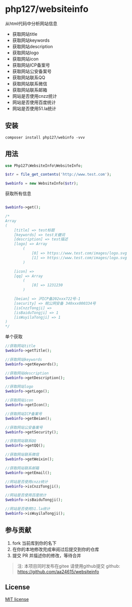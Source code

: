 

# php127/websiteinfo

从html代码中分析网站信息

- 获取网站title
- 获取网站keywords
- 获取网站description
- 获取网站logo
- 获取网站icon
- 获取网站ICP备案号
- 获取网站公安备案号
- 获取网站联系QQ
- 获取网站联系微信
- 获取网站联系邮箱
- 网站是否使用cnzz统计
- 网站是否使用百度统计
- 网站是否使用51.la统计


## 安装

```shell
composer install php127/webinfo -vvv
```
## 用法

```php
use Php127\WebsiteInfo\WebsiteInfo;

$str = file_get_contents('http://www.test.com');

$webinfo = new WebsiteInfo($str);
```

获取所有信息

```php

$webinfo->get();

/*
Array
(
    [title] => test标题
    [keywords] => test关健词
    [description] => test描述
    [logo] => Array
        (
            [0] => https://www.test.com/images/logo.svg
            [1] => https://www.test.com/images/logo.svg
        )

    [icon] => 
    [qq] => Array
        (
            [0] => 1231230
        )

    [beian] => 沪ICP备202xxx722号-1
    [security] => 皖公网安备 340xxx000334号
    [isCnzzTongji] => 
    [isBaiduTongji] => 1
    [isWuyilaTongji] => 1
)
*/

```

单个获取

```php
//获取网站title
$webinfo->getTitle();

//获取网站keywords
$webinfo->getKeywords();

//获取网站description
$webinfo->getDescription();

//获取网站logo
$webinfo->getLogo();

//获取网站icon
$webinfo->getIcon();

//获取网站ICP备案号
$webinfo->getBeian();

//获取网站公安备案号
$webinfo->getSecurity();

//获取网站联系QQ
$webinfo->getQQ();

//获取网站联系微信
$webinfo->getWeixin();

//获取网站联系邮箱
$webinfo->getEmail();

//网站是否使用cnzz统计
$webinfo->isCnzzTongji();

//网站是否使用百度统计
$webinfo->isBaiduTongji();

//网站是否使用51.la统计
$webinfo->isWuyilaTongji();
```

## 参与贡献

1. fork 当前库到你的名下
3. 在你的本地修改完成审阅过后提交到你的仓库
4. 提交 PR 并描述你的修改，等待合并
> 注: 本项目同时发布在gitee 请使用github提交
> github: https://github.com/aa24615/websiteinfo

## License

[MIT license](https://opensource.org/licenses/MIT)
